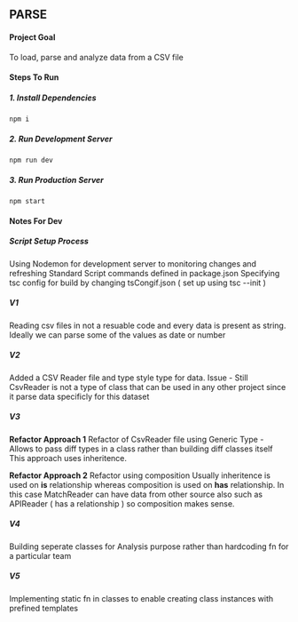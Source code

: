 ## PARSE

#### Project Goal

To load, parse and analyze data from a CSV file

#### Steps To Run

##### 1. Install Dependencies

`npm i
`

##### 2. Run Development Server

`npm run dev
`

##### 3. Run Production Server

`npm start
`

#### Notes For Dev

##### Script Setup Process

Using Nodemon for development server to monitoring changes and refreshing
Standard Script commands defined in package.json
Specifying tsc config for build by changing tsCongif.json ( set up using tsc --init )

##### V1

Reading csv files in not a resuable code and every data is present as string. Ideally we can parse some of the values as date or number

##### V2

Added a CSV Reader file and type style type for data.
Issue - Still CsvReader is not a type of class that can be used in any other project since it parse data specificly for this dataset

##### V3

**Refactor Approach 1**
Refactor of CsvReader file using Generic Type - Allows to pass diff types in a class rather than building diff classes itself
This approach uses inheritence.

**Refactor Approach 2**
Refactor using composition
Usually inheritence is used on **is** relationship whereas composition is used on **has** relationship.
In this case MatchReader can have data from other source also such as APIReader ( has a relationship ) so composition makes sense.

##### V4

Building seperate classes for Analysis purpose rather than hardcoding fn for a particular team

##### V5

Implementing static fn in classes to enable creating class instances with prefined templates
